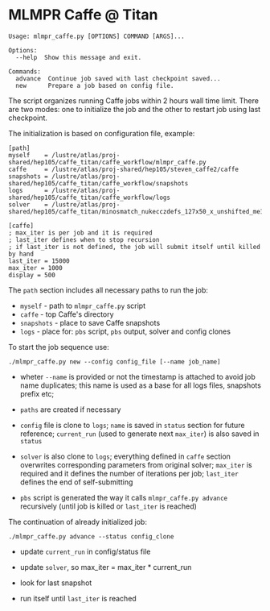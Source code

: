 # MLMPR Caffe @ Titan

```
Usage: mlmpr_caffe.py [OPTIONS] COMMAND [ARGS]...

Options:
  --help  Show this message and exit.

Commands:
  advance  Continue job saved with last checkpoint saved...
  new      Prepare a job based on config file.
```

The script organizes running Caffe jobs within 2 hours wall time limit.
There are two modes: one to initialize the job and the other to restart job
using last checkpoint.

The initialization is based on configuration file, example:

```
[path]
myself    = /lustre/atlas/proj-shared/hep105/caffe_titan/caffe_workflow/mlmpr_caffe.py
caffe     = /lustre/atlas/proj-shared/hep105/steven_caffe2/caffe
snapshots = /lustre/atlas/proj-shared/hep105/caffe_titan/caffe_workflow/snapshots
logs      = /lustre/atlas/proj-shared/hep105/caffe_titan/caffe_workflow/logs
solver    = /lustre/atlas/proj-shared/hep105/caffe_titan/minosmatch_nukecczdefs_127x50_x_unshifted_me1Bmc_solver.prototxt

[caffe]
; max_iter is per job and it is required
; last_iter defines when to stop recursion
; if last_iter is not defined, the job will submit itself until killed by hand
last_iter = 15000
max_iter = 1000
display = 500
```

The `path` section includes all necessary paths to run the job:

* `myself` - path to `mlmpr_caffe.py` script
* `caffe` - top Caffe's directory
* `snapshots` - place to save Caffe snapshots
* `logs` - place for: `pbs` script, `pbs` output, solver and config clones

To start the job sequence use:

```
./mlmpr_caffe.py new --config config_file [--name job_name]
```

* wheter `--name` is provided or not the timestamp is attached to avoid
job name duplicates; this name is used as a base for all logs files,
snapshots prefix etc;

* `paths` are created if necessary

* `config` file is clone to `logs`; `name` is saved in `status` section for future reference; `current_run` (used to generate next `max_iter`) is also saved in `status`

* `solver` is also clone to `logs`; everything defined in `caffe` section overwrites corresponding parameters from original solver; `max_iter` is required and it defines the number of iterations per job; `last_iter` defines the end of self-submitting

* `pbs` script is generated the way it calls `mlmpr_caffe.py advance` recursively (until job is killed or `last_iter` is reached)

The continuation of already initialized job:

```
./mlmpr_caffe.py advance --status config_clone
```

* update `current_run` in config/status file

* update `solver`, so max_iter = max_iter * current_run

* look for last snapshot

* run itself until `last_iter` is reached
